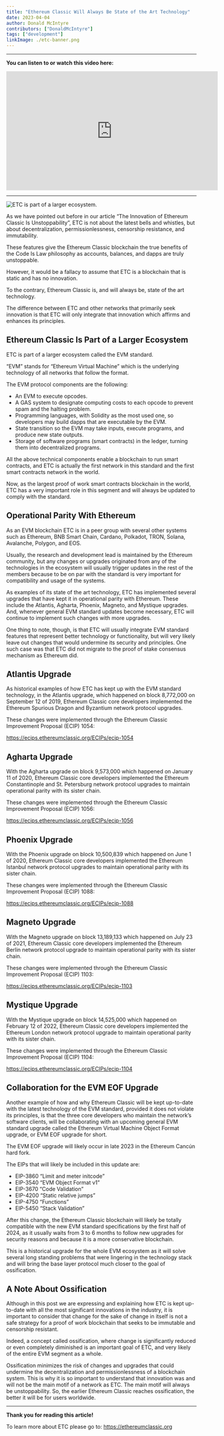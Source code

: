 ```yaml
---
title: "Ethereum Classic Will Always Be State of the Art Technology"
date: 2023-04-04
author: Donald McIntyre
contributors: ["DonaldMcIntyre"]
tags: ["development"]
linkImage: ./etc-banner.png
---
```


---
**You can listen to or watch this video here:**

<iframe width="560" height="315" src="https://www.youtube.com/embed/tVjFoqpwrFc" title="YouTube video player" frameborder="0" allow="accelerometer; autoplay; clipboard-write; encrypted-media; gyroscope; picture-in-picture; web-share" allowfullscreen></iframe>

---

![ETC is part of a larger ecosystem.](./etc-banner.png)

As we have pointed out before in our article “The Innovation of Ethereum Classic Is Unstoppability”, ETC is not about the latest bells and whistles, but about decentralization, permissionlessness, censorship resistance, and immutability.

These features give the Ethereum Classic blockchain the true benefits of the Code Is Law philosophy as accounts, balances, and dapps are truly unstoppable.

However, it would be a fallacy to assume that ETC is a blockchain that is static and has no innovation. 

To the contrary, Ethereum Classic is, and will always be, state of the art technology. 

The difference between ETC and other networks that primarily seek innovation is that ETC will only integrate that innovation which affirms and enhances its principles.

## Ethereum Classic Is Part of a Larger Ecosystem

ETC is part of a larger ecosystem called the EVM standard. 

“EVM” stands for “Ethereum Virtual Machine” which is the underlying technology of all networks that follow the format.

The EVM protocol components are the following:

- An EVM to execute opcodes.
- A GAS system to designate computing costs to each opcode to prevent spam and the halting problem.
- Programming languages, with Solidity as the most used one, so developers may build dapps that are executable by the EVM.
- State transition so the EVM may take inputs, execute programs, and produce new state outputs.
- Storage of software programs (smart contracts) in the ledger, turning them into decentralized programs.

All the above technical components enable a blockchain to run smart contracts, and ETC is actually the first network in this standard and the first smart contracts network in the world.

Now, as the largest proof of work smart contracts blockchain in the world, ETC has a very important role in this segment and will always be updated to comply with the standard.

## Operational Parity With Ethereum

As an EVM blockchain ETC is in a peer group with several other systems such as Ethereum, BNB Smart Chain, Cardano, Polkadot, TRON, Solana, Avalanche, Polygon, and EOS.

Usually, the research and development lead is maintained by the Ethereum community, but any changes or upgrades originated from any of the technologies in the ecosystem will usually trigger updates in the rest of the members because to be on par with the standard is very important for compatibility and usage of the systems.

As examples of its state of the art technology, ETC has implemented several upgrades that have kept it in operational parity with Ethereum. These include the Atlantis, Agharta, Phoenix, Magneto, and Mystique upgrades. And, whenever general EVM standard updates become necessary, ETC will continue to implement such changes with more upgrades.

One thing to note, though, is that ETC will usually integrate EVM standard features that represent better technology or functionality, but will very likely leave out changes that would undermine its security and principles. One such case was that ETC did not migrate to the proof of stake consensus mechanism as Ethereum did.

## Atlantis Upgrade

As historical examples of how ETC has kept up with the EVM standard technology, in the Atlantis upgrade, which happened on block 8,772,000 on September 12 of 2019, Ethereum Classic core developers implemented the Ethereum Spurious Dragon and Byzantium network protocol upgrades.

These changes were implemented through the Ethereum Classic Improvement Proposal (ECIP) 1054:

https://ecips.ethereumclassic.org/ECIPs/ecip-1054

## Agharta Upgrade

With the Agharta upgrade on block 9,573,000 which happened on January 11 of 2020, Ethereum Classic core developers implemented the Ethereum Constantinople and St. Petersburg network protocol upgrades to maintain operational parity with its sister chain.

These changes were implemented through the Ethereum Classic Improvement Proposal (ECIP) 1056: 

https://ecips.ethereumclassic.org/ECIPs/ecip-1056

## Phoenix Upgrade

With the Phoenix upgrade on block 10,500,839 which happened on June 1 of 2020, Ethereum Classic core developers implemented the Ethereum Istanbul network protocol upgrades to maintain operational parity with its sister chain.

These changes were implemented through the Ethereum Classic Improvement Proposal (ECIP) 1088: 

https://ecips.ethereumclassic.org/ECIPs/ecip-1088

## Magneto Upgrade

With the Magneto upgrade on block 13,189,133 which happened on July 23 of 2021, Ethereum Classic core developers implemented the Ethereum Berlin network protocol upgrade to maintain operational parity with its sister chain.

These changes were implemented through the Ethereum Classic Improvement Proposal (ECIP) 1103: 

https://ecips.ethereumclassic.org/ECIPs/ecip-1103

## Mystique Upgrade

With the Mystique upgrade on block 14,525,000 which happened on February 12 of 2022, Ethereum Classic core developers implemented the Ethereum London network protocol upgrade to maintain operational parity with its sister chain.

These changes were implemented through the Ethereum Classic Improvement Proposal (ECIP) 1104: 

https://ecips.ethereumclassic.org/ECIPs/ecip-1104

## Collaboration for the EVM EOF Upgrade

Another example of how and why Ethereum Classic will be kept up-to-date with the latest technology of the EVM standard, provided it does not violate its principles, is that the three core developers who maintain the network’s software clients, will be collaborating with an upcoming general EVM standard upgrade called the Ethereum Virtual Machine Object Format upgrade, or EVM EOF upgrade for short. 

The EVM EOF upgrade will likely occur in late 2023 in the Ethereum Cancún hard fork.

The EIPs that will likely be included in this update are:

- EIP-3860 “Limit and meter initcode”
- EIP-3540 “EVM Object Format v1”
- EIP-3670 “Code Validation”
- EIP-4200 “Static relative jumps”
- EIP-4750 “Functions”
- EIP-5450 “Stack Validation”

After this change, the Ethereum Classic blockchain will likely be totally compatible with the new EVM standard specifications by the first half of 2024, as it usually waits from 3 to 6 months to follow new upgrades for security reasons and because it is a more conservative blockchain.

This is a historical upgrade for the whole EVM ecosystem as it will solve several long standing problems that were lingering in the technology stack and will bring the base layer protocol much closer to the goal of ossification.

## A Note About Ossification

Although in this post we are expressing and explaining how ETC is kept up-to-date with all the most significant innovations in the industry, it is important to consider that change for the sake of change in itself is not a safe strategy for a proof of work blockchain that seeks to be immutable and censorship resistant.

Indeed, a concept called ossification, where change is significantly reduced or even completely diminished is an important goal of ETC, and very likely of the entire EVM segment as a whole.

Ossification minimizes the risk of changes and upgrades that could undermine the decentralization and permissionlessness of a blockchain system. This is why it is so important to understand that innovation was and will not be the main motif of a network as ETC. The main motif will always be unstoppability. So, the earlier Ethereum Classic reaches ossification, the better it will be for users worldwide.

---

**Thank you for reading this article!**

To learn more about ETC please go to: https://ethereumclassic.org
